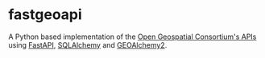 # fastgeoapi
A Python based implementation of the [Open Geospatial Consortium's APIs](https://ogcapi.ogc.org/)  using [FastAPI](https://fastapi.tiangolo.com/), [SQLAlchemy](https://www.sqlalchemy.org/) and [GEOAlchemy2](https://geoalchemy-2.readthedocs.io/).